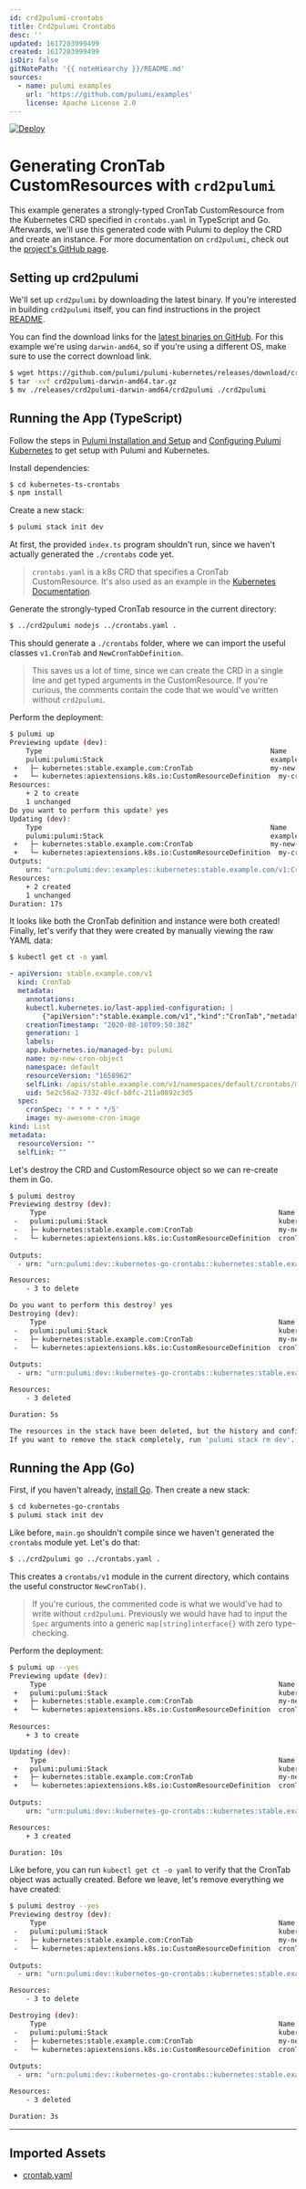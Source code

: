 ```yaml
---
id: crd2pulumi-crontabs
title: Crd2pulumi Crontabs
desc: ''
updated: 1617203999499
created: 1617203999499
isDir: false
gitNotePath: '{{ noteHiearchy }}/README.md'
sources:
  - name: pulumi examples
    url: 'https://github.com/pulumi/examples'
    license: Apache License 2.0
---
```

[![Deploy](https://get.pulumi.com/new/button.svg)](https://app.pulumi.com/new)

# Generating CronTab CustomResources with `crd2pulumi`

This example generates a strongly-typed CronTab CustomResource from the Kubernetes CRD specified in `crontabs.yaml` in TypeScript and Go. Afterwards, we'll use this generated code with Pulumi to deploy the CRD and create an instance. For more documentation on `crd2pulumi`, check out the [project's GitHub page](https://github.com/pulumi/pulumi-kubernetes/tree/master/provider/cmd/crd2pulumi).

## Setting up crd2pulumi

We'll set up `crd2pulumi` by downloading the latest binary. If you're interested in building `crd2pulumi` itself, you can find instructions in the project [README](https://github.com/pulumi/pulumi-kubernetes/tree/master/provider/cmd/crd2pulumi).

You can find the download links for the [latest binaries on GitHub](https://github.com/pulumi/pulumi-kubernetes/releases/tag/crd2pulumi/v1.0.0). For this example we're using `darwin-amd64`, so if you're using a different OS, make sure to use the correct download link.

```bash
$ wget https://github.com/pulumi/pulumi-kubernetes/releases/download/crd2pulumi%2Fv1.0.0/crd2pulumi-darwin-amd64.tar.gz
$ tar -xvf crd2pulumi-darwin-amd64.tar.gz
$ mv ./releases/crd2pulumi-darwin-amd64/crd2pulumi ./crd2pulumi
```

## Running the App (TypeScript)

Follow the steps in [Pulumi Installation and Setup](https://www.pulumi.com/docs/get-started/install/) and [Configuring Pulumi
Kubernetes](https://www.pulumi.com/docs/intro/cloud-providers/kubernetes/setup/) to get setup with Pulumi and Kubernetes.

Install dependencies:

```bash
$ cd kubernetes-ts-crontabs
$ npm install
```

Create a new stack:

```bash
$ pulumi stack init dev
```

At first, the provided `index.ts` program shouldn't run, since we haven't actually generated the `./crontabs` code yet.

> `crontabs.yaml` is a k8s CRD that specifies a CronTab CustomResource. It's also used as an example in the [Kubernetes Documentation](https://kubernetes.io/docs/tasks/extend-kubernetes/custom-resources/custom-resource-definitions/).

Generate the strongly-typed CronTab resource in the current directory:

```bash
$ ../crd2pulumi nodejs ../crontabs.yaml .
```

This should generate a `./crontabs` folder, where we can import the useful classes `v1.CronTab` and `NewCronTabDefinition`.

> This saves us a lot of time, since we can create the CRD in a single line and get typed arguments in the CustomResource. If you're curious, the comments contain the code that we would've written without `crd2pulumi`.

Perform the deployment:

```bash
$ pulumi up
Previewing update (dev):
 	Type                                                     	Name               	Plan
 	pulumi:pulumi:Stack                                      	examples-dev
 +   ├─ kubernetes:stable.example.com:CronTab                 	my-new-cron-object 	create
 +   └─ kubernetes:apiextensions.k8s.io:CustomResourceDefinition  my-crontab-definition  create
Resources:
	+ 2 to create
	1 unchanged
Do you want to perform this update? yes
Updating (dev):
 	Type                                                     	Name               	Status
 	pulumi:pulumi:Stack                                      	examples-dev
 +   ├─ kubernetes:stable.example.com:CronTab                 	my-new-cron-object 	created
 +   └─ kubernetes:apiextensions.k8s.io:CustomResourceDefinition  my-crontab-definition  created
Outputs:
	urn: "urn:pulumi:dev::examples::kubernetes:stable.example.com/v1:CronTab::my-new-cron-object"
Resources:
	+ 2 created
	1 unchanged
Duration: 17s
```

It looks like both the CronTab definition and instance were both created! Finally, let's verify that they were created
by manually viewing the raw YAML data:

```bash
$ kubectl get ct -o yaml
```

```yaml
- apiVersion: stable.example.com/v1
  kind: CronTab
  metadata:
	annotations:
  	kubectl.kubernetes.io/last-applied-configuration: |
    	{"apiVersion":"stable.example.com/v1","kind":"CronTab","metadata":{"labels":{"app.kubernetes.io/managed-by":"pulumi"},"name":"my-new-cron-object"},"spec":{"cronSpec":"* * * * */5","image":"my-awesome-cron-image"}}
	creationTimestamp: "2020-08-10T09:50:38Z"
	generation: 1
	labels:
  	app.kubernetes.io/managed-by: pulumi
	name: my-new-cron-object
	namespace: default
	resourceVersion: "1658962"
	selfLink: /apis/stable.example.com/v1/namespaces/default/crontabs/my-new-cron-object
	uid: 5e2c56a2-7332-49cf-b0fc-211a0892c3d5
  spec:
	cronSpec: '* * * * */5'
	image: my-awesome-cron-image
kind: List
metadata:
  resourceVersion: ""
  selfLink: ""
```

Let's destroy the CRD and CustomResource object so we can re-create them in Go.

```bash
$ pulumi destroy
Previewing destroy (dev):
     Type                                                         Name                        Plan       
 -   pulumi:pulumi:Stack                                          kubernetes-go-crontabs-dev  delete     
 -   ├─ kubernetes:stable.example.com:CronTab                     my-new-cron-object          delete     
 -   └─ kubernetes:apiextensions.k8s.io:CustomResourceDefinition  cronTabDef                  delete     
 
Outputs:
  - urn: "urn:pulumi:dev::kubernetes-go-crontabs::kubernetes:stable.example.com/v1:CronTab::my-new-cron-object"

Resources:
    - 3 to delete

Do you want to perform this destroy? yes
Destroying (dev):
     Type                                                         Name                        Status      
 -   pulumi:pulumi:Stack                                          kubernetes-go-crontabs-dev  deleted     
 -   ├─ kubernetes:stable.example.com:CronTab                     my-new-cron-object          deleted     
 -   └─ kubernetes:apiextensions.k8s.io:CustomResourceDefinition  cronTabDef                  deleted     
 
Outputs:
  - urn: "urn:pulumi:dev::kubernetes-go-crontabs::kubernetes:stable.example.com/v1:CronTab::my-new-cron-object"

Resources:
    - 3 deleted

Duration: 5s

The resources in the stack have been deleted, but the history and configuration associated with the stack are still maintained. 
If you want to remove the stack completely, run 'pulumi stack rm dev'.
```

## Running the App (Go)

First, if you haven't already, [install Go](https://golang.org/doc/install). Then create a new stack:

```bash
$ cd kubernetes-go-crontabs
$ pulumi stack init dev
```

Like before, `main.go` shouldn't compile since we haven't generated the `crontabs` module yet. Let's do that:

```bash
$ ../crd2pulumi go ../crontabs.yaml .
```

This creates a `crontabs/v1` module in the current directory, which contains the useful constructor `NewCronTab()`. 

> If you're curious, the commented code is what we would've had to write without `crd2pulumi`. Previously we would have had to input the `Spec` arguments into a generic `map[string]interface{}` with zero type-checking.

Perform the deployment:

```bash
$ pulumi up --yes
Previewing update (dev):
     Type                                                         Name                        Plan       
 +   pulumi:pulumi:Stack                                          kubernetes-go-crontabs-dev  create     
 +   ├─ kubernetes:stable.example.com:CronTab                     my-new-cron-object          create     
 +   └─ kubernetes:apiextensions.k8s.io:CustomResourceDefinition  cronTabDef                  create     
 
Resources:
    + 3 to create

Updating (dev):
     Type                                                         Name                        Status      
 +   pulumi:pulumi:Stack                                          kubernetes-go-crontabs-dev  created     
 +   ├─ kubernetes:stable.example.com:CronTab                     my-new-cron-object          created     
 +   └─ kubernetes:apiextensions.k8s.io:CustomResourceDefinition  cronTabDef                  created     
 
Outputs:
    urn: "urn:pulumi:dev::kubernetes-go-crontabs::kubernetes:stable.example.com/v1:CronTab::my-new-cron-object"

Resources:
    + 3 created

Duration: 10s
```

Like before, you can run `kubectl get ct -o yaml` to verify that the CronTab object was actually created. Before we leave, let's remove everything we have created:

```bash
$ pulumi destroy --yes
Previewing destroy (dev):
     Type                                                         Name                        Plan       
 -   pulumi:pulumi:Stack                                          kubernetes-go-crontabs-dev  delete     
 -   ├─ kubernetes:stable.example.com:CronTab                     my-new-cron-object          delete     
 -   └─ kubernetes:apiextensions.k8s.io:CustomResourceDefinition  cronTabDef                  delete     
 
Outputs:
  - urn: "urn:pulumi:dev::kubernetes-go-crontabs::kubernetes:stable.example.com/v1:CronTab::my-new-cron-object"

Resources:
    - 3 to delete

Destroying (dev):
     Type                                                         Name                        Status      
 -   pulumi:pulumi:Stack                                          kubernetes-go-crontabs-dev  deleted     
 -   ├─ kubernetes:stable.example.com:CronTab                     my-new-cron-object          deleted     
 -   └─ kubernetes:apiextensions.k8s.io:CustomResourceDefinition  cronTabDef                  deleted     
 
Outputs:
  - urn: "urn:pulumi:dev::kubernetes-go-crontabs::kubernetes:stable.example.com/v1:CronTab::my-new-cron-object"

Resources:
    - 3 deleted

Duration: 3s
```

* * *

## Imported Assets

- [crontab.yaml](/assets/crontab.yaml)

